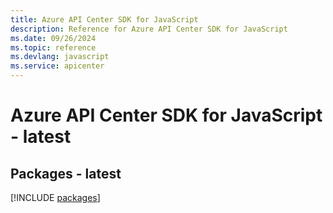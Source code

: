 ```yaml
---
title: Azure API Center SDK for JavaScript
description: Reference for Azure API Center SDK for JavaScript
ms.date: 09/26/2024
ms.topic: reference
ms.devlang: javascript
ms.service: apicenter
---
```

# Azure API Center SDK for JavaScript - latest
## Packages - latest
[!INCLUDE [packages](api-center-index.md)]
